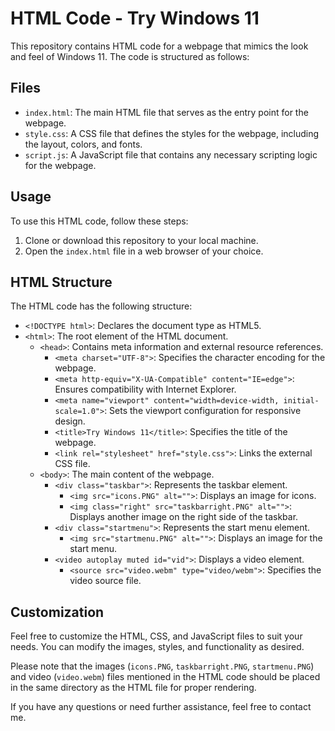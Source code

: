 # HTML Code - Try Windows 11

This repository contains HTML code for a webpage that mimics the look and feel of Windows 11. The code is structured as follows:

## Files

- `index.html`: The main HTML file that serves as the entry point for the webpage.
- `style.css`: A CSS file that defines the styles for the webpage, including the layout, colors, and fonts.
- `script.js`: A JavaScript file that contains any necessary scripting logic for the webpage.

## Usage

To use this HTML code, follow these steps:

1. Clone or download this repository to your local machine.
2. Open the `index.html` file in a web browser of your choice.

## HTML Structure

The HTML code has the following structure:

- `<!DOCTYPE html>`: Declares the document type as HTML5.
- `<html>`: The root element of the HTML document.
  - `<head>`: Contains meta information and external resource references.
    - `<meta charset="UTF-8">`: Specifies the character encoding for the webpage.
    - `<meta http-equiv="X-UA-Compatible" content="IE=edge">`: Ensures compatibility with Internet Explorer.
    - `<meta name="viewport" content="width=device-width, initial-scale=1.0">`: Sets the viewport configuration for responsive design.
    - `<title>Try Windows 11</title>`: Specifies the title of the webpage.
    - `<link rel="stylesheet" href="style.css">`: Links the external CSS file.
  - `<body>`: The main content of the webpage.
    - `<div class="taskbar">`: Represents the taskbar element.
      - `<img src="icons.PNG" alt="">`: Displays an image for icons.
      - `<img class="right" src="taskbarright.PNG" alt="">`: Displays another image on the right side of the taskbar.
    - `<div class="startmenu">`: Represents the start menu element.
      - `<img src="startmenu.PNG" alt="">`: Displays an image for the start menu.
    - `<video autoplay muted id="vid">`: Displays a video element.
      - `<source src="video.webm" type="video/webm">`: Specifies the video source file.

## Customization

Feel free to customize the HTML, CSS, and JavaScript files to suit your needs. You can modify the images, styles, and functionality as desired.

Please note that the images (`icons.PNG`, `taskbarright.PNG`, `startmenu.PNG`) and video (`video.webm`) files mentioned in the HTML code should be placed in the same directory as the HTML file for proper rendering.

If you have any questions or need further assistance, feel free to contact me.
